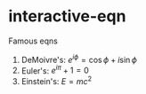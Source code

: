 interactive-eqn
===============
Famous eqns

1. DeMoivre's:  $e^{i\phi} = \cos\phi + i\sin\phi$
2. Euler's:  $e^{i\pi} + 1 = 0$
3. Einstein's: $E = mc^2$

